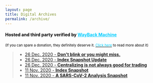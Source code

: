 ```yaml
---
layout: page
title: Digital Archives
permalink: /archive/
---
```


<div>
<h4><span style="color: #000000;">Hosted&nbsp;and&nbsp;third&nbsp;party&nbsp;verified&nbsp;by <span style="color: #00ccff;"><strong><span style="text-decoration: underline;"><a style="color: #00ccff; text-decoration: underline;" href="https://web.archive.org">WayBack&nbsp;Machine</a></span></strong></span></span></h4>
</div>
<p><span style="font-size: 0.8em; color: #000000;">(If you can spare a donation, they definitely deserve it. <a style="color: #000000;" href="https://archive.org/donate/" target="_blank" rel="noopener"><span style="color: #00ccff;">Click here</span></a> to read more about it)</span></p>

> - [26 Dec. 2020 - **Don't blink or you might miss.**](http://placeholder)
> - [26 Dec. 2020 - **Index Snapshot Update**](http://placeholder)
> - [26 Dec. 2020 - **Centralizing is not always good for trading**](http://placeholder)
> - [11 Nov. 2020 - **Index Snapshot**](https://web.archive.org/web/20201111013927/https://blog.tulpas.dev)
> - [11 Nov. 2020 - **A SARS-CoV-2 Analysis Snapshot**](https://web.archive.org/web/20201111013754/https://blog.tulpas.dev/2020/SARS-CoV-2-Analysis/)